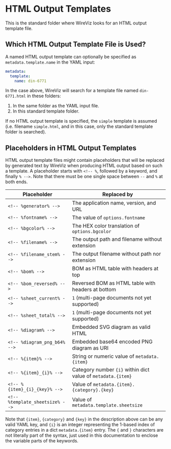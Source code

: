 # HTML Output Templates

This is the standard folder where WireViz looks for an HTML output template file.

## Which HTML Output Template File is Used?

A named HTML output template can optionally be specified as
`metadata.template.name` in the YAML input:
```yaml
metadata:
  template:
    name: din-6771
```
In the case above, WireViz will search for a template file named
`din-6771.html` in these folders:
1. In the same folder as the YAML input file.
2. In this standard template folder.

If no HTML output template is specified, the `simple` template is assumed
(i.e. filename `simple.html`, and in this case,
only the standard template folder is searched).

## Placeholders in HTML Output Templates

HTML output template files might contain placeholders that will be replaced by
generated text by WireViz when producing HTML output based on such a template.
A placeholder starts with `<!-- %`, followed by a keyword, and finally `% -->`.
Note that there must be one single space between `--` and `%` at both ends.

| Placeholder | Replaced by |
| --- | --- |
| `<!-- %generator% -->` | The application name, version, and URL |
| `<!-- %fontname% -->`  | The value of `options.fontname` |
| `<!-- %bgcolor% -->`   | The HEX color translation of `options.bgcolor` |
| `<!-- %filename% -->`  | The output path and filename without extension |
| `<!-- %filename_stem% -->` | The output filename without path nor extension |
| `<!-- %bom% -->`           | BOM as HTML table with headers at top |
| `<!-- %bom_reversed% -->`  | Reversed BOM as HTML table with headers at bottom |
| `<!-- %sheet_current% -->` | `1` (multi-page documents not yet supported) |
| `<!-- %sheet_total% -->`   | `1` (multi-page documents not yet supported) |
| `<!-- %diagram% -->`       | Embedded SVG diagram as valid HTML |
| `<!-- %diagram_png_b64% -->` | Embedded base64 encoded PNG diagram as URI |
| `<!-- %{item}% -->`             | String or numeric value of `metadata.{item}` |
| `<!-- %{item}_{i}% -->`         | Category number `{i}` within dict value of `metadata.{item}` |
| `<!-- %{item}_{i}_{key}% -->`   | Value of `metadata.{item}.{category}.{key}` |
| `<!-- %template_sheetsize% -->` | Value of `metadata.template.sheetsize` |

Note that `{item}`, `{category}` and `{key}` in the description above can be
any valid YAML key, and `{i}` is an integer representing the 1-based index of
category entries in a dict `metadata.{item}` entry.
The `{` and `}` characters are not literally part of the syntax, just used in
this documentation to enclose the variable parts of the keywords.
